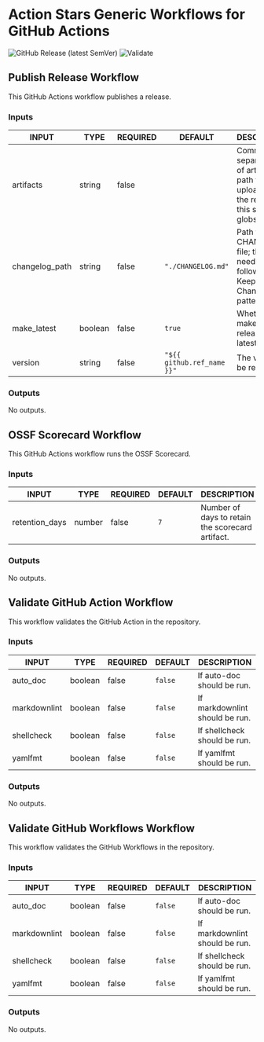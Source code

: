 # Action Stars Generic Workflows for GitHub Actions

![GitHub Release (latest SemVer)](https://img.shields.io/github/v/release/action-stars/generic-workflows?sort=semver)
![Validate](https://github.com/action-stars/generic-workflows/actions/workflows/_validate.yaml/badge.svg?branch=main)

## Publish Release Workflow

This GitHub Actions workflow publishes a release.

<!-- MERGE:START:release - Do not remove or modify this section -->
### Inputs

<!-- AUTO-DOC-INPUT:START - Do not remove or modify this section -->

|     INPUT      |  TYPE   | REQUIRED |          DEFAULT           |                                        DESCRIPTION                                        |
|----------------|---------|----------|----------------------------|-------------------------------------------------------------------------------------------|
|   artifacts    | string  |  false   |                            | Comma separated list of artifact path to be uploaded to the release; this supports globs. |
| changelog_path | string  |  false   |     `"./CHANGELOG.md"`     |      Path to the CHANGELOG file; this needs to follow the Keep a Changelog pattern.       |
|  make_latest   | boolean |  false   |           `true`           |                      Whether to make the release the latest release.                      |
|    version     | string  |  false   | `"${{ github.ref_name }}"` |                                The version to be released.                                |

<!-- AUTO-DOC-INPUT:END -->
### Outputs

<!-- AUTO-DOC-OUTPUT:START - Do not remove or modify this section -->
No outputs.
<!-- AUTO-DOC-OUTPUT:END -->
<!-- MERGE:END:release - Do not remove or modify this section -->

## OSSF Scorecard Workflow

This GitHub Actions workflow runs the OSSF Scorecard.

<!-- MERGE:START:scorecard - Do not remove or modify this section -->
### Inputs

<!-- AUTO-DOC-INPUT:START - Do not remove or modify this section -->

|     INPUT      |  TYPE  | REQUIRED | DEFAULT |                   DESCRIPTION                    |
|----------------|--------|----------|---------|--------------------------------------------------|
| retention_days | number |  false   |   `7`   | Number of days to retain the scorecard artifact. |

<!-- AUTO-DOC-INPUT:END -->
### Outputs

<!-- AUTO-DOC-OUTPUT:START - Do not remove or modify this section -->
No outputs.
<!-- AUTO-DOC-OUTPUT:END -->
<!-- MERGE:END:scorecard - Do not remove or modify this section -->

## Validate GitHub Action Workflow

This workflow validates the GitHub Action in the repository.

<!-- MERGE:START:validate-gh-action - Do not remove or modify this section -->
### Inputs

<!-- AUTO-DOC-INPUT:START - Do not remove or modify this section -->

|    INPUT     |  TYPE   | REQUIRED | DEFAULT |          DESCRIPTION           |
|--------------|---------|----------|---------|--------------------------------|
|   auto_doc   | boolean |  false   | `false` |   If auto-doc should be run.   |
| markdownlint | boolean |  false   | `false` | If markdownlint should be run. |
|  shellcheck  | boolean |  false   | `false` |  If shellcheck should be run.  |
|   yamlfmt    | boolean |  false   | `false` |   If yamlfmt should be run.    |

<!-- AUTO-DOC-INPUT:END -->
### Outputs

<!-- AUTO-DOC-OUTPUT:START - Do not remove or modify this section -->
No outputs.
<!-- AUTO-DOC-OUTPUT:END -->
<!-- MERGE:END:validate-gh-action - Do not remove or modify this section -->

## Validate GitHub Workflows Workflow

This workflow validates the GitHub Workflows in the repository.

<!-- MERGE:START:validate-gh-workflows - Do not remove or modify this section -->
### Inputs

<!-- AUTO-DOC-INPUT:START - Do not remove or modify this section -->

|    INPUT     |  TYPE   | REQUIRED | DEFAULT |          DESCRIPTION           |
|--------------|---------|----------|---------|--------------------------------|
|   auto_doc   | boolean |  false   | `false` |   If auto-doc should be run.   |
| markdownlint | boolean |  false   | `false` | If markdownlint should be run. |
|  shellcheck  | boolean |  false   | `false` |  If shellcheck should be run.  |
|   yamlfmt    | boolean |  false   | `false` |   If yamlfmt should be run.    |

<!-- AUTO-DOC-INPUT:END -->
### Outputs

<!-- AUTO-DOC-OUTPUT:START - Do not remove or modify this section -->
No outputs.
<!-- AUTO-DOC-OUTPUT:END -->
<!-- MERGE:END:validate-gh-workflows - Do not remove or modify this section -->

